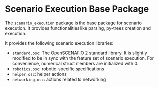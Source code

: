 # Scenario Execution Base Package

The `scenario_execution` package is the base package for scenario execution. It provides functionalities like parsing, py-trees creation and execution.

It provides the following scenario execution libraries:

- `standard.osc`: The OpenSCENARIO 2 standard library. It is slightly modified to be in sync with the feature set of scenario execution. For convenience, numerical struct members are initialized with 0.
- `robotics.osc`: robotic-specific specifications
- `helper.osc`: helper actions
- `networking.osc`: actions related to networking

